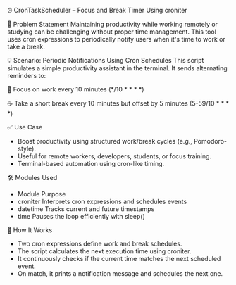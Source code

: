 ⏰ CronTaskScheduler – Focus and Break Timer Using croniter

📌 Problem Statement
Maintaining productivity while working remotely or studying can be challenging without proper time management. This tool uses cron expressions to periodically notify users when it's time to work or take a break.

💡 Scenario: Periodic Notifications Using Cron Schedules
This script simulates a simple productivity assistant in the terminal. It sends alternating reminders to:

🔁 Focus on work every 10 minutes (*/10 * * * *)

☕ Take a short break every 10 minutes but offset by 5 minutes (5-59/10 * * * *)

✅ Use Case
- Boost productivity using structured work/break cycles (e.g., Pomodoro-style).
- Useful for remote workers, developers, students, or focus training.
- Terminal-based automation using cron-like timing.

🛠️ Modules Used
- Module	Purpose
- croniter	Interprets cron expressions and schedules events
- datetime	Tracks current and future timestamps
- time	Pauses the loop efficiently with sleep()

🧠 How It Works
- Two cron expressions define work and break schedules.
- The script calculates the next execution time using croniter.
- It continuously checks if the current time matches the next scheduled event.
- On match, it prints a notification message and schedules the next one.

